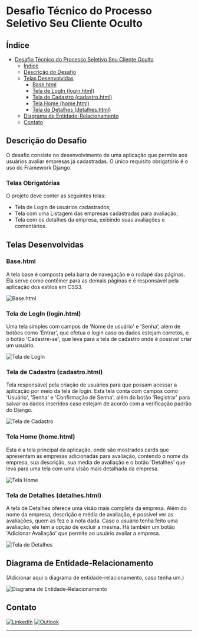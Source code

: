# Desafio Técnico do Processo Seletivo Seu Cliente Oculto 

## Índice
- [Desafio Técnico do Processo Seletivo Seu Cliente Oculto](#desafio-técnico-do-processo-seletivo-seu-cliente-oculto)
  - [Índice](#índice)
  - [Descrição do Desafio](#descrição-do-desafio)
  - [Telas Desenvolvidas](#telas-desenvolvidas)
    - [Base.html](#basehtml)
    - [Tela de LogIn (login.html)](#tela-de-login-loginhtml)
    - [Tela de Cadastro (cadastro.html)](#tela-de-cadastro-cadastrohtml)
    - [Tela Home (home.html)](#tela-home-homehtml)
    - [Tela de Detalhes (detalhes.html)](#tela-de-detalhes-detalheshtml)
  - [Diagrama de Entidade-Relacionamento](#diagrama-de-entidade-relacionamento)
  - [Contato](#contato)

## Descrição do Desafio
O desafio consiste no desenvolvimento de uma aplicação que permite aos usuários avaliar empresas já cadastradas. O único requisito obrigatório é o uso do Framework Django.

### Telas Obrigatórias
O projeto deve conter as seguintes telas:
- Tela de LogIn de usuários cadastrados;
- Tela com uma Listagem das empresas cadastradas para avaliação;
- Tela com os detalhes da empresa, exibindo suas avaliações e comentários.

## Telas Desenvolvidas

### Base.html
A tela base é composta pela barra de navegação e o rodapé das páginas. Ela serve como contêiner para as demais páginas e é responsável pela aplicação dos estilos em CSS3.

![Base.html](path/to/base_image.png)

### Tela de LogIn (login.html)
Uma tela simples com campos de 'Nome de usuário' e 'Senha', além de botões como 'Entrar', que efetua o login caso os dados estejam corretos, e o botão 'Cadastre-se', que leva para a tela de cadastro onde é possível criar um usuário.

![Tela de LogIn](path/to/login_image.png)

### Tela de Cadastro (cadastro.html)
Tela responsável pela criação de usuários para que possam acessar a aplicação por meio da tela de login. Esta tela conta com campos como 'Usuário', 'Senha' e 'Confirmação de Senha', além do botão 'Registrar' para salvar os dados inseridos caso estejam de acordo com a verificação padrão do Django.

![Tela de Cadastro](path/to/cadastro_image.png)

### Tela Home (home.html)
Esta é a tela principal da aplicação, onde são mostrados cards que apresentam as empresas adicionadas para avaliação, contendo o nome da empresa, sua descrição, sua média de avaliação e o botão 'Detalhes' que leva para uma tela com uma visão mais detalhada da empresa.

![Tela Home](path/to/home_image.png)

### Tela de Detalhes (detalhes.html)
A tela de Detalhes oferece uma visão mais completa da empresa. Além do nome da empresa, descrição e média de avaliação, é possível ver as avaliações, quem as fez e a nota dada. Caso o usuário tenha feito uma avaliação, ele tem a opção de excluir a mesma. Há também um botão 'Adicionar Avaliação' que permite ao usuário avaliar a empresa.

![Tela de Detalhes](path/to/detalhes_image.png)

## Diagrama de Entidade-Relacionamento
(Adicionar aqui o diagrama de entidade-relacionamento, caso tenha um.)

![Diagrama de Entidade-Relacionamento](path/to/diagram_image.png)



## Contato
[![LinkedIn](https://img.shields.io/badge/linkedin-%230077B5.svg?style=for-the-badge&logo=linkedin&logoColor=white)](https://www.linkedin.com/in/rafael-archanjo/)
[![Outlook](https://img.shields.io/badge/Microsoft_Outlook-0078D4?style=for-the-badge&logo=microsoft-outlook&logoColor=white)](mailto:rafael.archanjo@outlook.com)

---
